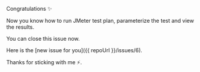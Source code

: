 Congratulations ✨

Now you know how to run JMeter test plan, parameterize the test and view the results.

You can close this issue now. 

Here is the [new issue for you]({{ repoUrl }}/issues/6).

Thanks for sticking with me ⚡.